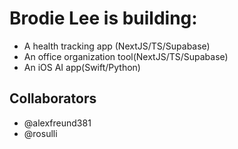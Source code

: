 <h1>Brodie Lee is building:</h1>
<ul>
<li>A health tracking app (NextJS/TS/Supabase)</li>
<li>An office organization tool(NextJS/TS/Supabase)</li>
<li>An iOS AI app(Swift/Python)</li>
</ul>
<h2>Collaborators</h2>
<ul>
    <li>@alexfreund381</li>
    <li>@rosulli</li>
</ul>

